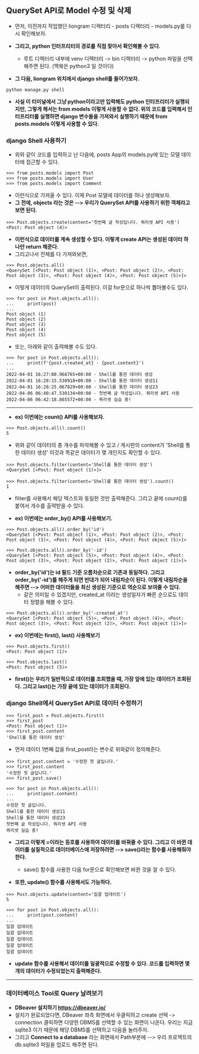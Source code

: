 ## QuerySet API로 Model 수정 및 삭제
- 먼저, 이전까지 작업했던 liongram 디렉터리 - posts 디렉터리 - models.py를 다시 확인해보자.

- **그리고, python 인터프리터의 경로를 직접 찾아서 확인해볼 수 있다.**
  - 루트 디렉터리 내부에 venv 디렉터리 -> bin 디렉터리 -> python 파일을 선택해주면 된다. (맥북은 python3 일 것이다)

- **그 다음, liongram 위치에서 django shell를 들어가보자.**

```terminal
python manage.py shell
```

- **사실 이 터미널에서 그냥 python이라고만 입력해도 python 인터프리터가 실행되지만, 그렇게 해서는 from models 이렇게 사용할 수 없다. 위의 코드를 입력해서 인터프리터를 실행하면 django 변수들을 가져와서 실행하기 때문에 from posts.models 이렇게 사용할 수 있다.**


### django Shell 사용하기
- 위와 같이 코드를 입력하고 난 다음에, posts App의 models.py에 있는 모델 데이터에 접근할 수 있다.

```terminal
>>> from posts.models import Post
>>> from posts.models import User
>>> from posts.models import Comment
```

- 이런식으로 가져올 수 있다. 이제 Post 모델에 데이터를 하나 생성해보자.
- **그 전에, objects 라는 것은 --> 우리가 QuerySet API를 사용하기 위한 객체라고 보면 된다.**

```terminal
>>> Post.objects.create(content='첫번째 글 작성입니다. 쿼리셋 API 사용')
<Post: Post object (4)>
```

- **이런식으로 데이터를 계속 생성할 수 있다. 이렇게 create API는 생성된 데이터 하나만 return 해준다.**
- 그리고나서 전체를 다 가져와보면,

```terminal
>>> Post.objects.all()
<QuerySet [<Post: Post object (1)>, <Post: Post object (2)>, <Post: Post object (3)>, <Post: Post object (4)>, <Post: Post object (5)>]>
```

- 이렇게 데이터의 QuerySet이 출력된다. 이걸 for문으로 하나씩 뽑아볼수도 있다.

```terminal
>>> for post in Post.objects.all():
...     print(post)
... 
Post object (1)
Post object (2)
Post object (3)
Post object (4)
Post object (5)
```

- 또는, 아래와 같이 출력해볼 수도 있다.

```terminal
>>> for post in Post.objects.all():
...     print(f'{post.created_at} - {post.content}')
... 
2022-04-01 16:27:00.968765+00:00 - Shell를 통한 데이터 생성
2022-04-01 16:28:15.530918+00:00 - Shell를 통한 데이터 생성11
2022-04-01 16:28:25.067829+00:00 - Shell를 통한 데이터 생성23
2022-04-06 06:40:47.530134+00:00 - 첫번째 글 작성입니다. 쿼리셋 API 사용
2022-04-06 06:42:18.865572+00:00 - 쿼리셋 실습 중!
```

* * *
- **ex) 이번에는 count() API를 사용해보자.**

```terminal
>>> Post.objects.all().count()
5
```

- 위와 같이 데이터의 총 개수를 파악해볼 수 있고 / 게시판의 content가 'Shell를 통한 데이터 생성' 이것과 똑같은 데이터가 몇 개인지도 확인할 수 있다.

```terminal
>>> Post.objects.filter(content='Shell를 통한 데이터 생성')
<QuerySet [<Post: Post object (1)>]>

>>> Post.objects.filter(content='Shell를 통한 데이터 생성').count()
1
```

- filter를 사용해서 해당 텍스트와 동일한 것만 출력해준다. 그리고 끝에 count()를 붙여서 개수를 출력받을 수 있다.


- **ex) 이번에는 order_by() API를 사용해보기.**

```terminal
>>> Post.objects.all().order_by('id')
<QuerySet [<Post: Post object (1)>, <Post: Post object (2)>, <Post: Post object (3)>, <Post: Post object (4)>, <Post: Post object (5)>]>

>>> Post.objects.all().order_by('-id')
<QuerySet [<Post: Post object (5)>, <Post: Post object (4)>, <Post: Post object (3)>, <Post: Post object (2)>, <Post: Post object (1)>]>
```

- **order_by('id')는 id 필드 기준 오름차순으로 기존과 동일하다. 그리고 order_by('-id')를 해주게 되면 반대가 되어 내림차순이 된다. 이렇게 내림차순을 해주면 --> 어떠한 데이터들을 최신 생성된 기준으로 역순으로 보여줄 수 있다.**
  - 같은 의미일 수 있겠지만, created_at 이라는 생성일자가 빠른 순으로도 데이터 정렬을 해볼 수 있다.

```terminal
>>> Post.objects.all().order_by('-created_at')
<QuerySet [<Post: Post object (5)>, <Post: Post object (4)>, <Post: Post object (3)>, <Post: Post object (2)>, <Post: Post object (1)>]>
```


- **ex) 이번에는 first(), last() 사용해보기**

```terminal
>>> Post.objects.first()
<Post: Post object (1)>

>>> Post.objects.last()
<Post: Post object (5)>
```

- **first()는 우리가 일반적으로 데이터를 조회했을 때, 가장 앞에 있는 데이터가 조회된다. 그리고 last()는 가장 끝에 있는 데이터가 조회된다.**



### django Shell에서 QuerySet API로 데이터 수정하기

```terminal
>>> first_post = Post.objects.first()
>>> first_post
<Post: Post object (1)>
>>> first_post.content
'Shell를 통한 데이터 생성'
```

- 먼저 데이터 1번째 값을 first_post라는 변수로 위와같이 정의해준다.

```terminal
>>> first_post.content = '수정한 첫 글입니다.'
>>> first_post.content
'수정한 첫 글입니다.'
>>> first_post.save()

>>> for post in Post.objects.all():
...     print(post.content)
... 
수정한 첫 글입니다.
Shell를 통한 데이터 생성11
Shell를 통한 데이터 생성23
첫번째 글 작성입니다. 쿼리셋 API 사용
쿼리셋 실습 중!
```


- **그리고 이렇게 =이라는 등호를 사용하여 데이터를 바꿔줄 수 있다. 그리고 이 바뀐 데이터를 실질적으로 데이터베이스에 저장하려면 --> save()라는 함수를 사용해줘야 한다.**
  - save() 함수를 사용한 다음 for문으로 확인해보면 바뀐 것을 알 수 있다.

- **또한, update() 함수를 사용해서도 가능하다.**

```terminal
>>> Post.objects.update(content='일괄 업데이트')
5

>>> for post in Post.objects.all():
...     print(post.content)
... 
일괄 업데이트
일괄 업데이트
일괄 업데이트
일괄 업데이트
일괄 업데이트
```


- **update 함수를 사용해서 데이터를 일괄적으로 수정할 수 있다. 코드를 입력하면 몇 개의 데이터가 수정되었는지 출력해준다.**



* * *
### 데이터베이스 Tool로 Query 날려보기
- **DBeaver 설치하기 https://dbeaver.io/**
- 설치가 완료되었다면, DBeaver 좌측 화면에서 우클릭하고 create 선택 -> connection 클릭하면 다양한 DBMS를 선택할 수 있는 화면이 나온다. 우리는 지금 sqlite3 이기 때문에 해당 DBMS를 선택하고 다음을 눌러주자.
- 그리고 **Connect to a database** 라는 화면에서 Path부분에 --> 우리 프로젝트의 db.sqlite3 파일을 업로드 해주면 된다.
